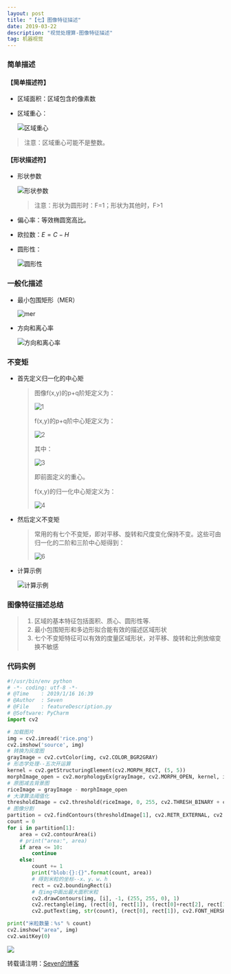 ```yaml
---
layout: post
title: "【七】图像特征描述"
date: 2019-03-22
description: "视觉处理算-图像特征描述"
tag: 机器视觉
---
```


### 简单描述

#### 【简单描述符】

- 区域面积：区域包含的像素数

- 区域重心：

  ![区域重心](https://eveseven.oss-cn-shanghai.aliyuncs.com/20190116161656.png)

> 注意：区域重心可能不是整数。

#### 【形状描述符】

- 形状参数

  ![形状参数](https://eveseven.oss-cn-shanghai.aliyuncs.com/20190116161905.png)

  > 注意：形状为圆形时：F=1；形状为其他时，F>1

- 偏心率：等效椭圆宽高比。

- 欧拉数：$E = C-H$

- 圆形性：

  ![圆形性](https://eveseven.oss-cn-shanghai.aliyuncs.com/20190116162134.png)

### 一般化描述

- 最小包围矩形（MER）

  ![mer](https://eveseven.oss-cn-shanghai.aliyuncs.com/20190116162239.png)

- 方向和离心率

  ![方向和离心率](https://eveseven.oss-cn-shanghai.aliyuncs.com/20190116162315.png)

### 不变矩

- 首先定义归一化的中心矩

  > 图像f(x,y)的p+q阶矩定义为：
  >
  > ![1](https://eveseven.oss-cn-shanghai.aliyuncs.com/20190116162435.png)
  >
  > f(x,y)的p+q阶中心矩定义为：
  >
  > ![2](https://eveseven.oss-cn-shanghai.aliyuncs.com/20190116162502.png)
  >
  > 其中：
  >
  > ![3](https://eveseven.oss-cn-shanghai.aliyuncs.com/20190116162528.png)
  >
  > 即前面定义的重心。
  >
  > f(x,y)的归一化中心矩定义为：
  >
  > ![4](https://eveseven.oss-cn-shanghai.aliyuncs.com/20190116162603.png)

- 然后定义不变矩

  > 常用的有七个不变矩，即对平移、旋转和尺度变化保持不变。这些可由归一化的二阶和三阶中心矩得到：
  >
  > ![6](https://eveseven.oss-cn-shanghai.aliyuncs.com/20190116162647.png)

- 计算示例

  ![计算示例](https://eveseven.oss-cn-shanghai.aliyuncs.com/20190116162804.png)



### 图像特征描述总结

> 1. 区域的基本特征包括面积、质心、圆形性等.
> 2. 最小包围矩形和多边形拟合能有效的描述区域形状
> 3. 七个不变矩特征可以有效的度量区域形状，对平移、旋转和比例放缩变换不敏感

### 代码实例

```python
#!/usr/bin/env python
# -*- coding: utf-8 -*-
# @Time    : 2019/1/16 16:39
# @Author  : Seven
# @File    : featureDescription.py
# @Software: PyCharm
import cv2

# 加载图片
img = cv2.imread('rice.png')
cv2.imshow('source', img)
# 转换为灰度图
grayImage = cv2.cvtColor(img, cv2.COLOR_BGR2GRAY)
# 形态学处理--五次开运算
kernel = cv2.getStructuringElement(cv2.MORPH_RECT, (5, 5))
morphImage_open = cv2.morphologyEx(grayImage, cv2.MORPH_OPEN, kernel, iterations=5)
# 原图减去背景图
riceImage = grayImage - morphImage_open
# 大津算法阈值化
thresholdImage = cv2.threshold(riceImage, 0, 255, cv2.THRESH_BINARY + cv2.THRESH_OTSU)
# 图像分割
partition = cv2.findContours(thresholdImage[1], cv2.RETR_EXTERNAL, cv2.CHAIN_APPROX_SIMPLE)
count = 0
for i in partition[1]:
    area = cv2.contourArea(i)
    # print("area:", area)
    if area <= 10:
        continue
    else:
        count += 1
        print("blob:{}:{}".format(count, area))
        # 得到米粒的坐标--x、y、w、h
        rect = cv2.boundingRect(i)
        # 在img中画出最大面积米粒
        cv2.drawContours(img, [i], -1, (255, 255, 0), 1)
        cv2.rectangle(img, (rect[0], rect[1]), (rect[0]+rect[2], rect[1]+rect[3]),  (0, 0, 255), 1)
        cv2.putText(img, str(count), (rect[0], rect[1]), cv2.FONT_HERSHEY_PLAIN, 0.5, (0, 255, 0))

print("米粒数量：%s" % count)
cv2.imshow("area", img)
cv2.waitKey(0)
```

![](https://eveseven.oss-cn-shanghai.aliyuncs.com/20190322212743.png)

转载请注明：[Seven的博客](http://sevenold.github.io)